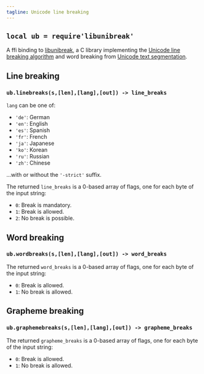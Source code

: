 ```yaml
---
tagline: Unicode line breaking
---
```


## `local ub = require'libunibreak'`

A ffi binding to [libunibreak][libunibreak lib], a C library implementing
the [Unicode line breaking algorithm][tr14] and word breaking
from [Unicode text segmentation][tr29].

## Line breaking

### `ub.linebreaks(s,[len],[lang],[out]) -> line_breaks`

`lang` can be one of:

* `'de'`: German
* `'en'`: English
* `'es'`: Spanish
* `'fr'`: French
* `'ja'`: Japanese
* `'ko'`: Korean
* `'ru'`: Russian
* `'zh'`: Chinese

...with or without the `'-strict'` suffix.

The returned `line_breaks` is a 0-based array of flags, one for each byte
of the input string:

* `0`: Break is mandatory.
* `1`: Break is allowed.
* `2`: No break is possible.

## Word breaking

### `ub.wordbreaks(s,[len],[lang],[out]) -> word_breaks`

The returned `word_breaks` is a 0-based array of flags, one for each byte
of the input string:

* `0`: Break is allowed.
* `1`: No break is allowed.

## Grapheme breaking

### `ub.graphemebreaks(s,[len],[lang],[out]) -> grapheme_breaks`

The returned `grapheme_breaks` is a 0-based array of flags, one for each byte
of the input string:

* `0`: Break is allowed.
* `1`: No break is allowed.

[libunibreak lib]: http://vimgadgets.sourceforge.net/libunibreak/
[tr14]:            http://www.unicode.org/reports/tr14/
[tr29]:            http://www.unicode.org/reports/tr29/
